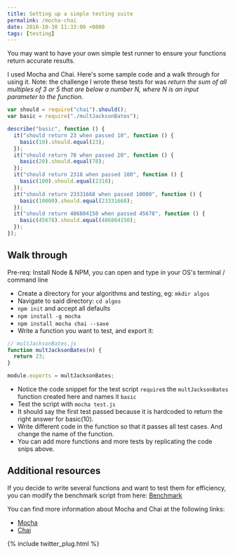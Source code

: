 ```yaml
---
title: Setting up a simple testing suite
permalink: /mocha-chai
date: 2016-10-30 11:33:00 +0800
tags: [testing]
---
```


You may want to have your own simple test runner to ensure your functions return accurate results.

I used Mocha and Chai. Here's some sample code and a walk through for using it. Note: the challenge I wrote these tests for was _return the sum of all multiples of 3 or 5 that are below a number N, where N is an input parameter to the function_.

```js
var should = require("chai").should();
var basic = require("./multJacksonBates");

describe("basic", function () {
  it("should return 23 when passed 10", function () {
    basic(10).should.equal(23);
  });
  it("should return 78 when passed 20", function () {
    basic(20).should.equal(78);
  });
  it("should return 2318 when passed 100", function () {
    basic(100).should.equal(2318);
  });
  it("should return 23331668 when passed 10000", function () {
    basic(10000).should.equal(23331668);
  });
  it("should return 486804150 when passed 45678", function () {
    basic(45678).should.equal(486804150);
  });
});
```

## Walk through

Pre-req: Install Node & NPM, you can open and type in your OS's terminal / command line

- Create a directory for your algorithms and testing, eg: `mkdir algos`
- Navigate to said directory: `cd algos`
- `npm init` and accept all defaults
- `npm install -g mocha`
- `npm install mocha chai --save`
- Write a function you want to test, and export it:

```js
// multJacksonBates.js
function multJacksonBates(n) {
  return 23;
}

module.exports = multJacksonBates;
```

- Notice the code snippet for the test script `require`s the `multJacksonBates` function created here and names it `basic`
- Test the script with `mocha test.js`
- It should say the first test passed because it is hardcoded to return the right answer for basic(10).
- Write different code in the function so that it passes all test cases. And change the name of the function.
- You can add more functions and more tests by replicating the code snips above.

## Additional resources

If you decide to write several functions and want to test them for efficiency, you can modify the benchmark script from here: [Benchmark](http://forum.freecodecamp.com/t/algorithm-return-largest-numbers-in-arrays/16042/7?u=jacksonbates)

You can find more information about Mocha and Chai at the following links:

- [Mocha](https://mochajs.org/)
- [Chai](http://chaijs.com/)

{% include twitter_plug.html %}
